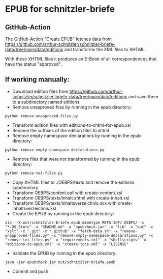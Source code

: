 # EPUB for schnitzler-briefe

## GitHub-Action

The GitHub-Action "Create EPUB" fetches data from https://github.com/arthur-schnitzler/schnitzler-briefe-data/tree/main/data/editions and transforms the XML files to XHTML.

With these XHTML files it produces an E-Book of all correspondences that have the status "approved".

## If working manually:

- Download edition files from https://github.com/arthur-schnitzler/schnitzler-briefe-data/tree/main/data/editions and save them to a subdirectory named editions
- Remove unapproved files by running in the epub directory:
```
python remove-unapproved-files.py
```
- Transform edition files with editions-to-xhtml-for-epub.xsl
- Rename the suffixes of the edition files to xhtml
- Remove empty namespace declarations by running in the epub directory:
```
python remove-empty-namespace-declarations.py
```
- Remove files that were not transformed by running in the epub directory:
```
python remove-tei-files.py
```
- Copy XHTML files to ./OEBPS/texts and remove the editions subdirectory
- Transform OEBPS/content.opf with create-content.xsl
- Transform OEBPS/texts/inhalt.xhtml with create-inhalt.xsl
- Transform OEBPS/texts/inhaltsverzeichnis.ncx with create-inhaltsverzeichnis.xsl
- Create the EPUB by running in the epub directory:
```
zip -rX out/schnitzler-briefe.epub mimetype META-INF/ OEBPS/ -x "*.DS_Store" -x "README.md" -x "epubcheck.jar" -x "lib" -x "out" -x "xslt" -x ".git" -x ".github" -x "fetch-data.sh" -x "remove-unapproved-files.py" -x "remove-empty-namespace-declarations.py" -x "remove-tei-files.py" -x "requirements.txt" -x "shellscripts" -x "editions-to-epub.xml" -x "create-tocs.xml" -x "LICENSE"
```
- Validate the EPUB by running in the epub directory:
```
java -jar epubcheck.jar out/schnitzler-briefe.epub
```
- Commit and push